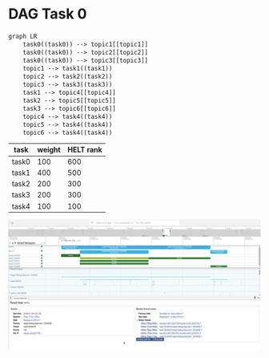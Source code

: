 # DAG Task 0

```mermaid
graph LR
	task0((task0)) --> topic1[[topic1]]
	task0((task0)) --> topic2[[topic2]]
	task0((task0)) --> topic3[[topic3]]
	topic1 --> task1((task1))
	topic2 --> task2((task2))
	topic3 --> task3((task3))
	task1 --> topic4[[topic4]]
	task2 --> topic5[[topic5]]
	task3 --> topic6[[topic6]]
	topic4 --> task4((task4))
	topic5 --> task4((task4))
	topic6 --> task4((task4))
```

| task | weight | HELT rank |
|-|-|-|
| task0 | 100 | 600 |
| task1 | 400 | 500 |
| task2 | 200 | 300 |
| task3 | 200 | 300 |
| task4 | 100 | 100 |

![](image.png)
